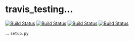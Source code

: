 # travis_testing...

[![Build Status](https://travis-ci.com/PeterHedleyJHA/travis_testing.svg?branch=master)](https://travis-ci.com/PeterHedleyJHA/travis_testing)
[![Build Status](http://63.33.197.197/badges/travis_testing/master/pylint.svg)](http://63.33.197.197/reports/travis_testing/master/pylint_report.html)
[![Build Status](http://63.33.197.197/badges/travis_testing/master/cov.svg)](http://63.33.197.197/reports/travis_testing/master/coverage_html/index.html)
[![Build Status](http://63.33.197.197/badges/travis_testing/master/readme.svg)](http://63.33.197.197/reports/travis_testing/master/readme_score.html)


...
`setup.py`
